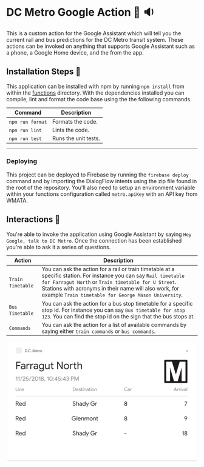 # DC Metro Google Action 🚉 🔉
This is a custom action for the Google Assistant which will tell you the current rail and bus predictions for the DC Metro transit system. These actions can be invoked on anything that supports Google Assistant such as a phone, a Google Home device, and the from the app.

## Installation Steps 💽
This application can be installed with npm by running `npm install` from within the [functions](/functions) directory. With the dependencies installed you can compile, lint and format the code base using the the following commands.

| Command | Description |
| ------------- | ------------- |
| `npm run format` | Formats the code. |
| `npm run lint` | Lints the code. |
| `npm run test` | Runs the unit tests. |

---

### Deploying
This project can be deployed to Firebase by running the `firebase deploy` command and by importing the DialogFlow intents using the zip file found in the root of the repository. You'll also need to setup an environment variable within your functions configuration called `metro.apiKey` with an API key from WMATA.


## Interactions 💬
You're able to invoke the application using Google Assistant by saying `Hey Google, talk to DC Metro`. Once the connection has been established you're able to ask it a series of questions.

| Action | Description |
| ------------- | ------------- |
| `Train Timetable`  | You can ask the action for a rail or train timetable at a specific station. For instance you can say `Rail timetable for Farragut North` or `Train timetable for U Street`. Stations with acronyms in their name will also work, for example `Train timetable for George Mason University`. |
| `Bus Timetable`  | You can ask the action for a bus stop timetable for a specific stop id. For instance you can say `Bus timetable for stop 123`. You can find the stop id on the sign that the bus stops at. |
| `Commands`  | You can ask the action for a list of available commands by saying either `train commands` or `bus commands`.  |

![Screenshot](assets/screenshot.png)